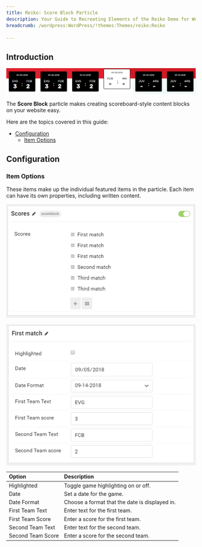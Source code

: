 ```yaml
---
title: Reiko: Score Block Particle
description: Your Guide to Recreating Elements of the Reiko Demo for WordPress
breadcrumb: /wordpress:WordPress/!themes:Themes/reiko:Reiko

---
```


## Introduction

![](assets/particle_scoreblock1.png)

The **Score Block** particle makes creating scoreboard-style content blocks on your website easy. 

Here are the topics covered in this guide:

* [Configuration](#configuration)
    - [Item Options](#item-options)

## Configuration

### Item Options

These items make up the individual featured items in the particle. Each item can have its own properties, including written content.

![](assets/particle_scoreblock2.png)

![](assets/particle_scoreblock3.png)


| Option            | Description                                    |
| :-----            | :-----                                         |
| Highlighted       | Toggle game highlighting on or off.            |
| Date              | Set a date for the game.                       |
| Date Format       | Choose a format that the date is displayed in. |
| First Team Text   | Enter text for the first team.                 |
| First Team Score  | Enter a score for the first team.              |
| Second Team Text  | Enter text for the second team.                |
| Second Team Score | Enter a score for the second team.             |

